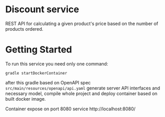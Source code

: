 # Discount service
REST API for calculating a given product's price based on the number of products ordered.


# Getting Started

To run this service you need only one command:

`gradle startDockerContainer`

after this gradle based on OpenAPI spec `src/main/resources/openapi/api.yaml` generate server API interfaces and necessary model, compile whole project and deploy container based on built docker image.

Container expose on port 8080 service http://localhost:8080/